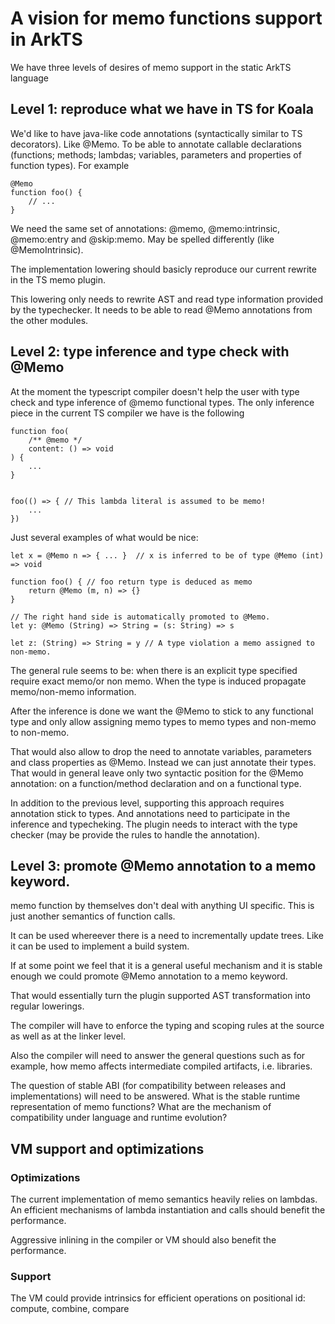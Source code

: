 
# A vision for memo functions support in ArkTS

We have three levels of desires of memo support in the static ArkTS language

## Level 1: reproduce what we have in TS for Koala

We'd like to have java-like code annotations (syntactically similar to TS decorators).
Like @Memo.
To be able to annotate callable declarations (functions; methods; lambdas; variables, parameters and properties of function types).
For example

```
@Memo
function foo() {
    // ...
}
```

We need the same set of annotations: @memo, @memo:intrinsic, @memo:entry and @skip:memo.
May be spelled differently (like @MemoIntrinsic).

The implementation lowering should basicly reproduce our current rewrite in the TS memo plugin.

This lowering only needs to rewrite AST and read type information provided by the typechecker.
It needs to be able to read @Memo annotations from the other modules.


## Level 2: type inference and type check with @Memo

At the moment the typescript compiler doesn't help the user with type check and type inference of @memo functional types.
The only inference piece in the current TS compiler we have is the following

```
function foo(
    /** @memo */
    content: () => void
) {
    ...
}


foo(() => { // This lambda literal is assumed to be memo!
    ...
})
```

Just several examples of what would be nice:

```
let x = @Memo n => { ... }  // x is inferred to be of type @Memo (int) => void

function foo() { // foo return type is deduced as memo
    return @Memo (m, n) => {}
}

// The right hand side is automatically promoted to @Memo.
let y: @Memo (String) => String = (s: String) => s 

let z: (String) => String = y // A type violation a memo assigned to non-memo.

```


The general rule seems to be: when there is an explicit type specified require exact memo/or non memo. When the type is induced propagate memo/non-memo information.

After the inference is done we want the @Memo to stick to any functional type and only allow assigning memo types to memo types and non-memo to non-memo.

That would also allow to drop the need to annotate variables, parameters and class properties as @Memo. Instead we can just annotate their types.
That would in general leave only two syntactic position for the @Memo annotation: on a function/method declaration and on a functional type.


In addition to the previous level, supporting this approach requires annotation stick to types. 
And annotations need to participate in the inference and typecheking. 
The plugin needs to interact with the type checker (may be provide the rules to handle the annotation).


## Level 3: promote @Memo annotation to a memo keyword.

memo function by themselves don't deal with anything UI specific.
This is just another semantics of function calls.

It can be used whereever there is a need to incrementally update trees.
Like it can be used to implement a build system.

If at some point we feel that it is a general useful mechanism and it is stable enough
we could promote @Memo annotation to a memo keyword.

That would essentially turn the plugin supported AST transformation into regular lowerings.

The compiler will have to enforce the typing and scoping rules
at the source as well as at the linker level.

Also the compiler will need to answer the general questions such as for example, 
how memo affects intermediate compiled artifacts, i.e. libraries.

The question of stable ABI (for compatibility between releases and implementations) will need to be answered.
What is the stable runtime representation of memo functions?
What are the mechanism of compatibility under language and runtime evolution?

## VM support and optimizations

### Optimizations

The current implementation of memo semantics heavily relies on lambdas.
An efficient mechanisms of lambda instantiation and calls should benefit the performance.

Aggressive inlining in the compiler or VM should also benefit the performance.

### Support

The VM could provide intrinsics for efficient operations on positional id: compute, combine, compare



